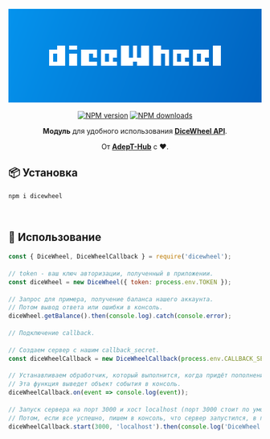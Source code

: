<p align="center"><img src="https://raw.githubusercontent.com/defrizletov/dicewheel/main/docs/logo.svg?sanitize=true"></p>
<p align="center">
<a href="https://www.npmjs.com/package/dicewheel"><img src="https://img.shields.io/npm/v/dicewheel.svg?style=flat-square" alt="NPM version"></a>
<a href="https://www.npmjs.com/package/dicewheel"><img src="https://img.shields.io/npm/dt/dicewheel.svg?style=flat-square" alt="NPM downloads"></a>
</p>

<div align="center">

**Модуль** для удобного использования **[DiceWheel API](https://vk.com/@dw_bot-api)**.
  
От **[AdepT-Hub](https://adept-hub.ru)** с ❤.

</div>

## 📦 Установка

```sh
npm i dicewheel
```

<br/>

## 🚀 Использование

```js
const { DiceWheel, DiceWheelCallback } = require('dicewheel');

// token - ваш ключ авторизации, полученный в приложении.
const diceWheel = new DiceWheel({ token: process.env.TOKEN });

// Запрос для примера, получение баланса нашего аккаунта.
// Потом вывод ответа или ошибки в консоль.
diceWheel.getBalance().then(console.log).catch(console.error);

// Подключение callback.

// Создаем сервер с нашим callback_secret.
const diceWheelCallback = new DiceWheelCallback(process.env.CALLBACK_SECRET);

// Устанавливаем обработчик, который выполнится, когда придёт пополнение.
// Эта функция выведет объект события в консоль.
diceWheelCallback.on(event => console.log(event));

// Запуск сервера на порт 3000 и хост localhost (порт 3000 стоит по умолчанию).
// Потом, если все успешно, пишем в консоль, что сервер запустился, в противном случае выводим ошибку в консоль.
diceWheelCallback.start(3000, 'localhost').then(console.log('DiceWheel Callback has been started.')).catch(console.error);
```